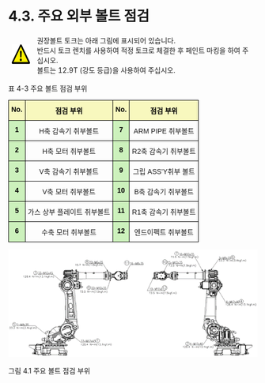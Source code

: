﻿# 4.3. 주요 외부 볼트 점검

<table>
<thead>
  <tr>
    <td><img src="../_assets/주의표시.png" width = 40 height = 40> </td>
    <td colspan="4">권장볼트 토크는 아래 그림에 표시되어 있습니다.<br>반드시 토크 렌치를 사용하여 적정 토크로 체결한 후 페인트 마킹을 하여 주십시오.<br>볼트는 12.9T (강도 등급)을 사용하여 주십시오.</td>
  </tr>
</thead>
</table>  

표 4-3 주요 볼트 점검 부위 

<style type="text/css">
.tg  {border-collapse:collapse;border-spacing:0;}
.tg td{border-color:black;border-style:solid;border-width:1px;font-family:Arial, sans-serif;font-size:14px;
  overflow:hidden;padding:10px 5px;word-break:normal;}
.tg th{border-color:black;border-style:solid;border-width:1px;font-family:Arial, sans-serif;font-size:14px;
  font-weight:normal;overflow:hidden;padding:10px 5px;word-break:normal;}
.tg .tg-t1e1{background-color:#ccf1bc;color:#000000; font-weight:bold;text-align:center;vertical-align:top}
.tg .tg-1e26{background-color:#f8f8be;color:#000000; font-weight:bold;font-weight:bold;text-align:center;vertical-align:top}
.tg .tg-baqh{text-align:center;vertical-align:top}
</style>
<table class="tg">
<thead>
  <tr>
    <th class="tg-1e26">No.</th>
    <th class="tg-1e26">점검 부위</th>
    <th class="tg-1e26">No.</th>
    <th class="tg-1e26">점검 부위</th>
  </tr>
</thead>
<tbody>
  <tr>
    <td class="tg-t1e1">1</td>
    <td class="tg-baqh">H축 감속기 취부볼트</td>
    <td class="tg-t1e1">7</td>
    <td class="tg-baqh">ARM PIPE 취부볼트</td>
  </tr>
  <tr>
    <td class="tg-t1e1">2</td>
    <td class="tg-baqh">H축 모터 취부볼트</td>
    <td class="tg-t1e1">8</td>
    <td class="tg-baqh">R2축 감속기 취부볼트</td>
  </tr>
  <tr>
    <td class="tg-t1e1">3</td>
    <td class="tg-baqh">V축 감속기 취부볼트</td>
    <td class="tg-t1e1">9</td>
    <td class="tg-baqh">그립 ASS’Y취부 볼트</td>
  </tr>
  <tr>
    <td class="tg-t1e1">4</td>
    <td class="tg-baqh">V축 모터 취부볼트</td>
    <td class="tg-t1e1">10</td>
    <td class="tg-baqh">B축 감속기 취부볼트</td>
  </tr>
  <tr>
    <td class="tg-t1e1">5</td>
    <td class="tg-baqh">가스 상부 플레이트 취부볼트</td>
    <td class="tg-t1e1">11</td>
    <td class="tg-baqh">R1축 감속기 취부볼트</td>
  </tr>
  <tr>
    <td class="tg-t1e1">6</td>
    <td class="tg-baqh">수축 모터 취부볼트</td>
    <td class="tg-t1e1">12</td>
    <td class="tg-baqh">엔드이펙트 취부볼트</td>
  </tr>
</tbody>
</table>



![](../_assets/그림_4.1_주요_볼트_점검_부위.png)

그림 4.1 주요 볼트 점검 부위
